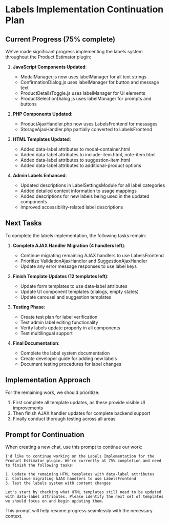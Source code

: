 # Labels Implementation Continuation Plan

## Current Progress (75% complete)

We've made significant progress implementing the labels system throughout the Product Estimator plugin:

1. **JavaScript Components Updated**:
   - ModalManager.js now uses labelManager for all text strings
   - ConfirmationDialog.js uses labelManager for button and message text
   - ProductDetailsToggle.js uses labelManager for UI elements
   - ProductSelectionDialog.js uses labelManager for prompts and buttons

2. **PHP Components Updated**:
   - ProductAjaxHandler.php now uses LabelsFrontend for messages
   - StorageAjaxHandler.php partially converted to LabelsFrontend

3. **HTML Templates Updated**:
   - Added data-label attributes to modal-container.html
   - Added data-label attributes to include-item.html, note-item.html
   - Added data-label attributes to suggestion-item.html 
   - Added data-label attributes to additional-product options

4. **Admin Labels Enhanced**:
   - Updated descriptions in LabelSettingsModule for all label categories
   - Added detailed context information to usage mappings
   - Added descriptions for new labels being used in the updated components
   - Improved accessibility-related label descriptions

## Next Tasks

To complete the labels implementation, the following tasks remain:

1. **Complete AJAX Handler Migration (4 handlers left)**:
   - Continue migrating remaining AJAX handlers to use LabelsFrontend
   - Prioritize ValidationAjaxHandler and SuggestionAjaxHandler
   - Update any error message responses to use label keys

2. **Finish Template Updates (12 templates left)**:
   - Update form templates to use data-label attributes
   - Update UI component templates (dialogs, empty states)
   - Update carousel and suggestion templates

3. **Testing Phase**:
   - Create test plan for label verification
   - Test admin label editing functionality
   - Verify labels update properly in all components
   - Test multilingual support

4. **Final Documentation**:
   - Complete the label system documentation
   - Create developer guide for adding new labels
   - Document testing procedures for label changes

## Implementation Approach

For the remaining work, we should prioritize:

1. First complete all template updates, as these provide visible UI improvements
2. Then finish AJAX handler updates for complete backend support
3. Finally conduct thorough testing across all areas

## Prompt for Continuation

When creating a new chat, use this prompt to continue our work:

```
I'd like to continue working on the Labels Implementation for the Product Estimator plugin. We're currently at 75% completion and need to finish the following tasks:

1. Update the remaining HTML templates with data-label attributes
2. Continue migrating AJAX handlers to use LabelsFrontend
3. Test the labels system with content changes 

Let's start by checking what HTML templates still need to be updated with data-label attributes. Please identify the next set of templates we should focus on and begin updating them.
```

This prompt will help resume progress seamlessly with the necessary context.